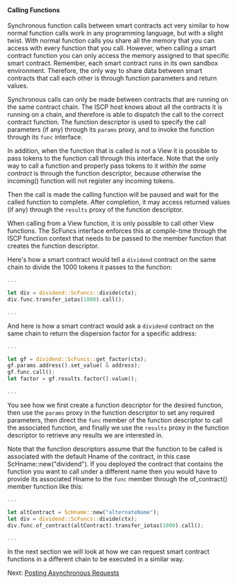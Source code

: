 #### Calling Functions

Synchronous function calls between smart contracts act very similar to how normal function
calls work in any programming language, but with a slight twist. With normal function
calls you share all the memory that you can access with every function that you call.
However, when calling a smart contract function you can only access the memory assigned to
that specific smart contract. Remember, each smart contract runs in its own sandbox
environment. Therefore, the only way to share data between smart contracts that call each
other is through function parameters and return values.

Synchronous calls can only be made between contracts that are running on the same contract
chain. The ISCP host knows about all the contracts it is running on a chain, and therefore
is able to dispatch the call to the correct contract function. The function descriptor is
used to specify the call parameters (if any) through its `params` proxy, and to invoke the
function through its `func` interface.

In addition, when the function that is called is not a View it is possible to pass tokens
to the function call through this interface. Note that the only way to call a function and
properly pass tokens to it _within the same contract_ is through the function descriptor,
because otherwise the incoming() function will not register any incoming tokens.

Then the call is made the calling function will be paused and wait for the called function
to complete. After completion, it may access returned values (if any) through
the `results` proxy of the function descriptor.

When calling from a View function, it is only possible to call other View functions. The
ScFuncs interface enforces this at compile-time through the ISCP function context that
needs to be passed to the member function that creates the function descriptor.

Here's how a smart contract would tell a `dividend` contract on the same chain to divide
the 1000 tokens it passes to the function:

```rust
...

let div = dividend::ScFuncs::divide(ctx);
div.func.transfer_iotas(1000).call();

...
```

And here is how a smart contract would ask a `dividend` contract on the same chain to
return the dispersion factor for a specific address:

```rust
...

let gf = dividend::ScFuncs::get_factor(ctx);
gf.params.address().set_value( & address);
gf.func.call();
let factor = gf.results.factor().value();

...
```

You see how we first create a function descriptor for the desired function, then use
the `params` proxy in the function descriptor to set any required parameters, then direct
the `func` member of the function descriptor to call the associated function, and finally
we use the `results` proxy in the function descriptor to retrieve any results we are
interested in.

Note that the function descriptors assume that the function to be called is associated
with the default Hname of the contract, in this case ScHname::new("dividend"). If you
deployed the contract that contains the function you want to call under a different name
then you would have to provide its associated Hname to the `func` member through the
of_contract() member function like this:

```rust
...

let altContract = ScHname::new("alternateName");
let div = dividend::ScFuncs::divide(ctx);
div.func.of_contract(altContract).transfer_iotas(1000).call();

...
```

In the next section we will look at how we can request smart contract functions in a
different chain to be executed in a similar way.

Next: [Posting Asynchronous Requests](post.md)

